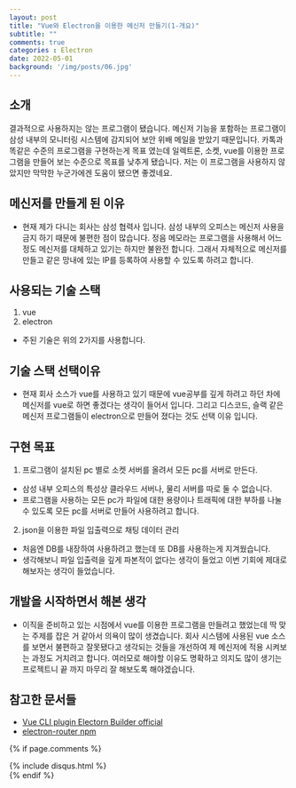 ```yaml
---
layout: post
title: "Vue와 Electron을 이용한 메신저 만들기(1-개요)"
subtitle: ""
comments: true
categories : Electron
date: 2022-05-01
background: '/img/posts/06.jpg'
---
```


## 소개
결과적으로 사용하지는 않는 프로그램이 됐습니다. 메신저 기능을 포함하는 프로그램이 삼성 내부의 모니터링 시스템에 감지되어 보안 위배 메일을 받았기 때문입니다. 카톡과 똑같은 수준의 프로그램을 구현하는게 목표 였는데 일렉트론, 소켓, vue를 이용한 프로그램을 만들어 보는 수준으로 목표를 낮추게 됐습니다. 저는 이 프로그램을 사용하지 않았지만 막막한 누군가에겐 도움이 됐으면 좋겠네요.

## 메신저를 만들게 된 이유
 * 현재 제가 다니는 회사는 삼성 협력사 입니다. 삼성 내부의 오피스는 메신저 사용을 금지 하기 때문에 불편한 점이 많습니다. 정음 메모라는 프로그램을 사용해서 어느정도 메신저를 대체하고 있기는 하지만 불완전 합니다. 그래서 자체적으로 메신저를 만들고 같은 망내에 있는 IP를 등록하여 사용할 수 있도록 하려고 합니다.

## 사용되는 기술 스택
 1. vue
 2. electron
 * 주된 기술은 위의 2가지를 사용합니다.

## 기술 스택 선택이유
 * 현재 회사 소스가 vue를 사용하고 있기 때문에 vue공부를 깊게 하려고 하던 차에 메신저를 vue로 하면 좋겠다는 생각이 들어서 입니다. 그리고 디스코드, 슬랙 같은 메신저 프로그램들이 electron으로 만들어 졌다는 것도 선택 이유 입니다.

## 구현 목표
1. 프로그램이 설치된 pc 별로 소켓 서버를 올려서 모든 pc를 서버로 만든다.
- 삼성 내부 오피스의 특성상 클라우드 서버나, 물리 서버를 따로 둘 수 없습니다.
- 프로그램을 사용하는 모든 pc가 파일에 대한 용량이나 트래픽에 대한 부하를 나눌 수 있도록 모든 pc를 서버로 만들어 사용하려고 합니다.
2. json을 이용한 파일 입출력으로 채팅 데이터 관리
- 처음엔 DB를 내장하여 사용하려고 했는데 또 DB를 사용하는게 지겨웠습니다.
- 생각해보니 파일 입출력을 깊게 파본적이 없다는 생각이 들었고 이번 기회에 제대로 해보자는 생각이 들었습니다.

## 개발을 시작하면서 해본 생각
 * 이직을 준비하고 있는 시점에서 vue를 이용한 프로그램을 만들려고 했었는데 딱 맞는 주제를 잡은 거 같아서 의욕이 많이 생겼습니다. 회사 시스템에 사용된 vue 소스를 보면서 불편하고 잘못됐다고 생각되는 것들을 개선하여 제 메신저에 적용 시켜보는 과정도 거치려고 합니다. 여러모로 해야할 이유도 명확하고 의지도 많이 생기는 프로젝트니 끝 까지 마무리 잘 해보도록 해야겠습니다.

## 참고한 문서들
 - [Vue CLI plugin Electorn Builder official](https://nklayman.github.io/vue-cli-plugin-electron-builder/)
 - [electron-router npm](https://www.npmjs.com/package/electron-router)


{% if page.comments %}
<div id="post-disqus" class="container">
{% include disqus.html %}
</div>
{% endif %}
